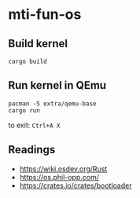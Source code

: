# mti-fun-os

## Build kernel

```shell
cargo build
```

## Run kernel in QEmu

```shell
pacman -S extra/qemu-base
cargo run
```
to exit: `Ctrl+A X`


## Readings

- https://wiki.osdev.org/Rust
- https://os.phil-opp.com/
- https://crates.io/crates/bootloader
